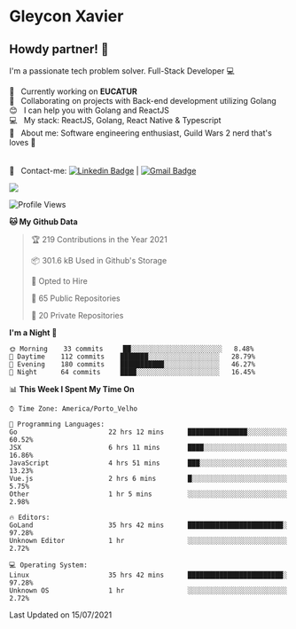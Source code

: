 # Gleycon Xavier

## Howdy partner! 👋

I'm a passionate tech problem solver.
Full-Stack Developer :computer:

 :rocket:  &nbsp; Currently working on **EUCATUR**
 <br/> :purple_heart: &nbsp; Collaborating on projects with Back-end development utilizing Golang
 <br/> :blush: &nbsp; I can help you with Golang and ReactJS
 <br/> :computer: &nbsp; My stack: ReactJS, Golang, React Native & Typescript
 <br/> 💬  &nbsp; About me: Software engineering enthusiast, Guild Wars 2 nerd that's loves :apple:
 <br/>
 <br/>
 <br/> :email: &nbsp; Contact-me: [![Linkedin Badge](https://img.shields.io/badge/-GleyconXavier-blue?style=flat-square&logo=Linkedin&logoColor=white&link=https://www.linkedin.com/in/gleyconxavier/)](https://www.linkedin.com/in/gleyconxavier/) 
| 
[![Gmail Badge](https://img.shields.io/badge/-gleyconxcarlos@gmail.com-c14438?style=flat-square&logo=Gmail&logoColor=white&link=mailto:gleyconxcarlos@gmail.com)](mailto:gleyconxcarlos@gmail.com)

![](https://komarev.com/ghpvc/?username=gleyconxavier)

<!--START_SECTION:waka-->
![Profile Views](http://img.shields.io/badge/Profile%20Views-0-blue)

**🐱 My Github Data** 

> 🏆 219 Contributions in the Year 2021
 > 
> 📦 301.6 kB Used in Github's Storage 
 > 
> 💼 Opted to Hire
 > 
> 📜 65 Public Repositories 
 > 
> 🔑 20 Private Repositories  
 > 
**I'm a Night 🦉** 

```text
🌞 Morning    33 commits     ██░░░░░░░░░░░░░░░░░░░░░░░   8.48% 
🌆 Daytime    112 commits    ███████░░░░░░░░░░░░░░░░░░   28.79% 
🌃 Evening    180 commits    ███████████░░░░░░░░░░░░░░   46.27% 
🌙 Night      64 commits     ████░░░░░░░░░░░░░░░░░░░░░   16.45%

```


📊 **This Week I Spent My Time On** 

```text
⌚︎ Time Zone: America/Porto_Velho

💬 Programming Languages: 
Go                       22 hrs 12 mins      ███████████████░░░░░░░░░░   60.52% 
JSX                      6 hrs 11 mins       ████░░░░░░░░░░░░░░░░░░░░░   16.86% 
JavaScript               4 hrs 51 mins       ███░░░░░░░░░░░░░░░░░░░░░░   13.23% 
Vue.js                   2 hrs 6 mins        █░░░░░░░░░░░░░░░░░░░░░░░░   5.75% 
Other                    1 hr 5 mins         ░░░░░░░░░░░░░░░░░░░░░░░░░   2.98%

🔥 Editors: 
GoLand                   35 hrs 42 mins      ████████████████████████░   97.28% 
Unknown Editor           1 hr                ░░░░░░░░░░░░░░░░░░░░░░░░░   2.72%

💻 Operating System: 
Linux                    35 hrs 42 mins      ████████████████████████░   97.28% 
Unknown OS               1 hr                ░░░░░░░░░░░░░░░░░░░░░░░░░   2.72%

```


 Last Updated on 15/07/2021
<!--END_SECTION:waka-->
